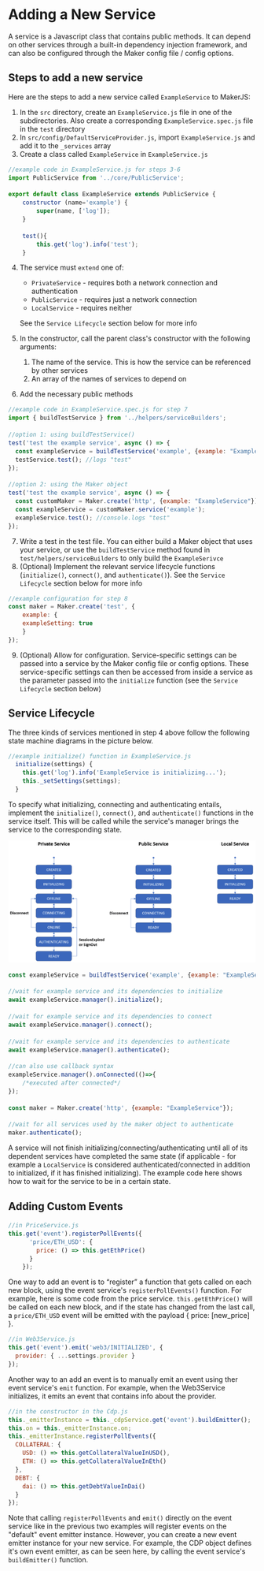 # Adding a New Service

A service is a Javascript class that contains public methods.  It can depend on other services through a built-in dependency injection framework, and can also be configured through the Maker config file / config options.

## Steps to add a new service

Here are the steps to add a new service called `ExampleService` to MakerJS:

1. In the `src` directory, create an `ExampleService.js` file in one of the subdirectories.  Also create a corresponding `ExampleService.spec.js` file in the `test` directory
2. In `src/config/DefaultServiceProvider.js`, import `ExampleService.js` and add it to the `_services` array
3. Create a class called `ExampleService` in `ExampleService.js`

```javascript
//example code in ExampleService.js for steps 3-6
import PublicService from '../core/PublicService';

export default class ExampleService extends PublicService {
	constructor (name='example') {
		super(name, ['log']);
	}

	test(){
		this.get('log').info('test');
	}
```

4. The service must `extend` one of:
	* `PrivateService` - requires both a network connection and authentication
	* `PublicService` - requires just a network connection
	* `LocalService` - requires neither

	See the `Service Lifecycle` section below for more info
5. In the constructor, call the parent class's constructor with the following arguments:
	1. The name of the service.  This is how the service can be referenced by other services
	2. An array of the names of services to depend on
6. Add the necessary public methods

```javascript
//example code in ExampleService.spec.js for step 7
import { buildTestService } from '../helpers/serviceBuilders';

//option 1: using buildTestService()
test('test the example service', async () => {
  const exampleService = buildTestService('example', {example: "ExampleService" });
  testService.test(); //logs "test"
});

//option 2: using the Maker object
test('test the example service', async () => {
  const customMaker = Maker.create('http', {example: "ExampleService"});
  const exampleService = customMaker.service('example');
  exampleService.test(); //console.logs "test"
});
```

7. Write a test in the test file.  You can either build a Maker object that uses your service, or use the `buildTestService` method found in `test/helpers/serviceBuilders` to only build the `ExampleSerivce`
8. (Optional) Implement the relevant service lifecycle functions (`initialize()`, `connect()`, and `authenticate()`).  See the `Service Lifecycle` section below for more info

```javascript
//example configuration for step 8
const maker = Maker.create('test', {
	example: {
	exampleSetting: true
	}
});
```
9. (Optional) Allow for configuration.  Service-specific settings can be passed into a service by the Maker config file or config options.  These service-specific settings can then be accessed from inside a service as the parameter passed into the `initialize` function (see the `Service Lifecycle` section below)

## Service Lifecycle
The three kinds of services mentioned in step 4 above follow the following state machine diagrams in the picture below.

```javascript
//example initialize() function in ExampleService.js
  initialize(settings) {
    this.get('log').info('ExampleService is initializing...');
    this._setSettings(settings);
  }
```

To specify what initializing, connecting and authenticating entails, implement the `initialize()`, `connect()`, and `authenticate()` functions in the service itself.  This will be called while the service's manager brings the service to the corresponding state.

![alt text](../images/statemachine.png)

```javascript
const exampleService = buildTestService('example', {example: "ExampleService" });

//wait for example service and its dependencies to initialize
await exampleService.manager().initialize();

//wait for example service and its dependencies to connect
await exampleService.manager().connect();

//wait for example service and its dependencies to authenticate
await exampleService.manager().authenticate();

//can also use callback syntax
exampleService.manager().onConnected(()=>{
	/*executed after connected*/
});

const maker = Maker.create('http', {example: "ExampleService"});

//wait for all services used by the maker object to authenticate
maker.authenticate();
```

A service will not finish initializing/connecting/authenticating until all of its dependent services have completed the same state (if applicable - for example a `LocalService` is considered authenticated/connected in addition to initialized, if it has finished initializing).  The example code here shows how to wait for the service to be in a certain state.

## Adding Custom Events

```javascript
//in PriceService.js
this.get('event').registerPollEvents({
      'price/ETH_USD': {
        price: () => this.getEthPrice()
      }
    });
```

One way to add an event is to “register” a function that gets called on each new block, using the event service's `registerPollEvents()` function.  For example, here is some code from the price service.
`this.getEthPrice()` will be called on each new block, and if the state has changed from the last call, a `price/ETH_USD` event will be emitted with the payload { price: [new_price] }.

```javascript
//in Web3Service.js
this.get('event').emit('web3/INITIALIZED', {
  provider: { ...settings.provider }
});
```

Another way to an add an event is to manually emit an event using ther event service's `emit` function.  For example, when the Web3Service initializes, it emits an event that contains info about the provider.

```javascript
//in the constructor in the Cdp.js
this._emitterInstance = this._cdpService.get('event').buildEmitter();
this.on = this._emitterInstance.on;
this._emitterInstance.registerPollEvents({
  COLLATERAL: {
    USD: () => this.getCollateralValueInUSD(),
    ETH: () => this.getCollateralValueInEth()
  },
  DEBT: {
    dai: () => this.getDebtValueInDai()
  }
});
```

Note that calling `registerPollEvents` and `emit()` directly on the event service like in the previous two examples will register events on the "default" event emitter instance.  However, you can create a new event emitter instance for your new service.  For example, the CDP object defines it's own event emitter, as can be seen here, by calling the event service's `buildEmitter()` function.
